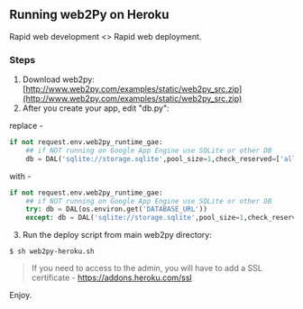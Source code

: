 ## Running web2Py on Heroku

Rapid web development <> Rapid web deployment.

### Steps

1. Download web2py: [http://www.web2py.com/examples/static/web2py_src.zip](http://www.web2py.com/examples/static/web2py_src.zip)
2. After you create your app, edit "db.py":

  replace -

  ```python
  if not request.env.web2py_runtime_gae:
      ## if NOT running on Google App Engine use SQLite or other DB
      db = DAL('sqlite://storage.sqlite',pool_size=1,check_reserved=['all'])
  ```

  with -


```python
if not request.env.web2py_runtime_gae:
    ## if NOT running on Google App Engine use SQLite or other DB
    try: db = DAL(os.environ.get('DATABASE_URL'))
    except: db = DAL('sqlite://storage.sqlite',pool_size=1,check_reserved=['all'])
```

3. Run the deploy script from main web2py directory:
```shell
$ sh web2py-heroku.sh
```

> If you need to access to the admin, you will have to add a SSL certificate - https://addons.heroku.com/ssl


Enjoy.
